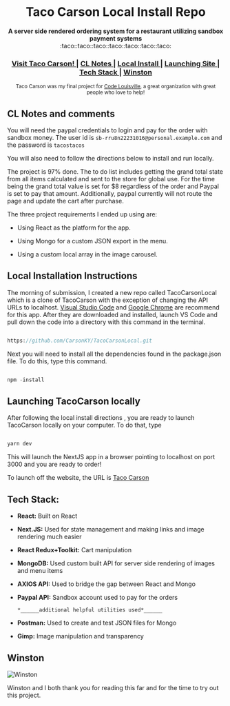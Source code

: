 <h1 align="center">Taco Carson Local Install Repo</h1>

<div align="center">
  <strong>A server side rendered ordering system for a restaurant utilizing sandbox payment systems</strong>
</div>


<div align="center">
  :taco::taco::taco::taco::taco::taco::taco:
</div>




<div align="center">
  <h3>
    <a href="https://tacocarson.netlify.app">
      Visit Taco Carson!
    </a>
    <span> | </span>
    <a href="#">
      CL Notes
    </a>
    <span> | </span>
    <a href="#">
      Local Install
    </a>
    <span> | </span>
    <!-- <a href="#"> -->
    <!--   CLI -->
    <!-- </a> -->
    <!-- <span> | </span> -->
    <a href="#">
      Launching Site
    </a>
    <span> | </span>
    <a href="#">
      Tech Stack
    </a>
    <span> | </span>
     <a href="#">
      Winston
    </a>
  </h3>
</div>


<div align="center">

  <sub>Taco Carson was my final project for <a href=https://codelouisville.org>Code Louisville</a>, a great organization with great people who love to help!

</div>

## CL Notes and comments

  You will need the paypal credentials to login and pay for the order with sandbox money. The user id is `sb-rru8n22231016@personal.example.com` and the password is `tacostacos`
  
  You will also need to follow the directions below to install and run locally.

   The project is 97% done.  The to do list includes getting the grand total state from all items calculated and sent to the store for global use.   For the time being the grand total value is set for $8 regardless of the order and Paypal is set to pay that amount.  Additionally, paypal currently will not route the page and update the cart after purchase.

  The three project requirements I ended up using are:

 - Using React as the platform for the app.

- Using Mongo for a custom JSON export in the menu.

- Using a custom local array in the image carousel.


## Local Installation Instructions

  The morning of submission, I created a new repo called TacoCarsonLocal which is a clone of TacoCarson with the exception of changing the API URLs to localhost. <a href=https://code.visualstudio.com>Visual Studio Code</a> and <a href=https://www.google.com/chrome>Google Chrome</a> are recommend for this app.  After they are downloaded and installed, launch VS Code and pull down the code into a directory with this command in the terminal.


  ```js

https://github.com/CarsonKY/TacoCarsonLocal.git

```

  Next you will need to install all the dependencies found in the package.json file.  To do this, type this command.

```js

npm -install

```

  

## Launching TacoCarson locally

 

  After following the local install directions , you are ready to launch TacoCarson locally on your computer.  To do that, type

```js

yarn dev

```

  This will launch the NextJS app in a browser pointing to localhost on port 3000 and you are ready to order! 

  To launch off the website, the URL is <a href=https://tacocarson.netlify.com>Taco Carson</a>


## Tech Stack:

- __React:__ Built on React

- __Next.JS:__ Used for state management and making links and image rendering much easier

- __React Redux+Toolkit:__ Cart manipulation



- __MongoDB:__ Used custom built API for server side rendering of images and menu items

- __AXIOS API:__ Used to bridge the gap between React and Mongo

- __Paypal API:__ Sandbox account used to pay for the orders
 

   `*______additional helpful utilities used*______`

- __Postman:__ Used to create and test JSON files for Mongo

- __Gimp:__ Image manipulation and transparency

## Winston

![Winston](https://carsonh.com/images/rsz_winston2.png)

Winston and I both thank you for reading this far and for the time to try out this project.
